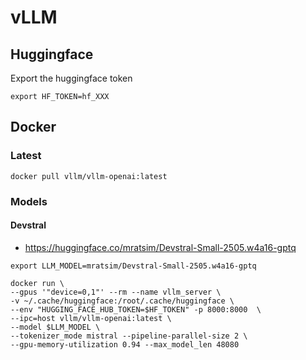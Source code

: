 # vLLM

## Huggingface

Export the huggingface token

```
export HF_TOKEN=hf_XXX
```

## Docker

### Latest

```
docker pull vllm/vllm-openai:latest
```

### Models

#### Devstral

* https://huggingface.co/mratsim/Devstral-Small-2505.w4a16-gptq

```
export LLM_MODEL=mratsim/Devstral-Small-2505.w4a16-gptq

docker run \
--gpus '"device=0,1"' --rm --name vllm_server \
-v ~/.cache/huggingface:/root/.cache/huggingface \
--env "HUGGING_FACE_HUB_TOKEN=$HF_TOKEN" -p 8000:8000  \
--ipc=host vllm/vllm-openai:latest \
--model $LLM_MODEL \
--tokenizer_mode mistral --pipeline-parallel-size 2 \
--gpu-memory-utilization 0.94 --max_model_len 48080
```
